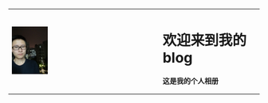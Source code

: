 <table border="0">
  <tr>
    <td width="60%">
      <img src="/IMG20180502193525.jpg" width="25%">
    </td>
    <td width="40%">
      <h1>欢迎来到我的blog</h1>
      <p><b>这是我的个人相册</b></p>
    </td>
  </tr>
</table>
